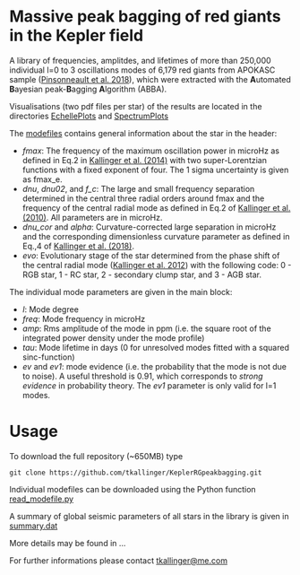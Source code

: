# Massive peak bagging of red giants in the Kepler field

A library of frequencies, amplitdes, and lifetimes of more than 250,000 individual l=0 to 3 oscillations modes of 6,179 red giants from APOKASC sample ([Pinsonneault et al. 2018](https://ui.adsabs.harvard.edu/abs/2018ApJS..239...32P/abstract)), which were extracted with the **A**utomated **B**ayesian peak-**B**agging **A**lgorithm (ABBA).

Visualisations (two pdf files per star) of the results are located in the directories [EchellePlots](https://github.com/tkallinger/KeplerRGpeakbagging/tree/master/EchellePlots) and [SpectrumPlots](https://github.com/tkallinger/KeplerRGpeakbagging/tree/master/SpectrumPlots)

The [modefiles](https://github.com/tkallinger/KeplerRGpeakbagging/tree/master/ModeFiles) contains general information about the star in the header:
- *fmax*: The frequency of the maximum oscillation power in microHz as defined in Eq.2 in [Kallinger et al. (2014)](https://ui.adsabs.harvard.edu/abs/2014A%26A...570A..41K/abstract) with two super-Lorentzian functions with a fixed exponent of four. The 1 sigma uncertainty is given as fmax_e.
- *dnu*, *dnu02*, and *f_c*: The large and small frequency separation determined in the central three radial orders around fmax and the frequency of the central radial mode as defined in Eq.2 of [Kallinger et al. (2010)](https://ui.adsabs.harvard.edu/abs/2010A%26A...509A..77K/abstract). All parameters are in microHz.
- *dnu_cor* and *alpha*: Curvature-corrected large separation in microHz and the corresponding dimensionless curvature parameter as defined in Eq.,4 of [Kallinger et al. (2018)](https://ui.adsabs.harvard.edu/abs/2018A%26A...616A.104K/abstract).
- *evo*: Evolutionary stage of the star determined from the phase shift of the central radial mode ([Kallinger et al. 2012](https://ui.adsabs.harvard.edu/abs/2012A%26A...541A..51K/abstract)) with the following code: 0 - RGB star, 1 - RC star, 2 - secondary clump star, and 3 - AGB star.

The individual mode parameters are given in the main block:
- *l*: Mode degree
- *freq*: Mode frequency in microHz
- *amp*: Rms amplitude of the mode in ppm (i.e. the square root of the integrated power density under the mode profile)
- *tau*: Mode lifetime in days (0 for unresolved modes fitted with a squared sinc-function)
- *ev* and *ev1*: mode evidence (i.e. the probability that the mode is not due to noise). A useful threshold is 0.91, which corresponds to *strong evidence* in probability theory. The *ev1* parameter is only valid for l=1 modes. 

# Usage
To download the full repository (~650MB) type 
```
git clone https://github.com/tkallinger/KeplerRGpeakbagging.git
```
Individual modefiles can be downloaded using the Python function [read_modefile.py](https://github.com/tkallinger/KeplerRGpeakbagging/blob/master/read_modefile.py)

A summary of global seismic parameters of all stars in the library is given in [summary.dat](https://github.com/tkallinger/KeplerRGpeakbagging/blob/master/summary.dat)

More details may be found in ...

For further informations please contact tkallinger@me.com

